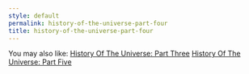 ```yaml
---
style: default
permalink: history-of-the-universe-part-four
title: history-of-the-universe-part-four
---
```

You may also like:
[History Of The Universe: Part Three](http://scp-wiki.net/history-of-the-universe-part-three)
[History Of The Universe: Part Five](http://scp-wiki.net/history-of-the-universe-part-five)